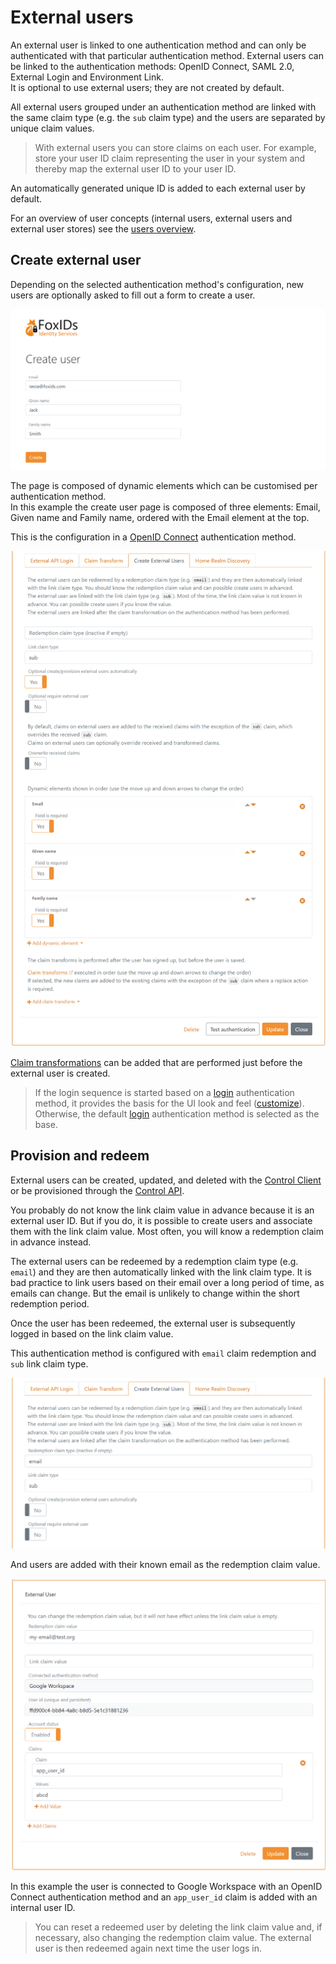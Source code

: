 # External users
An external user is linked to one authentication method and can only be authenticated with that particular authentication method. External users can be linked to the authentication methods: OpenID Connect, SAML 2.0, External Login and Environment Link.  
It is optional to use external users; they are not created by default.

All external users grouped under an authentication method are linked with the same claim type (e.g. the `sub` claim type) and the users are separated by unique claim values.

> With external users you can store claims on each user. For example, store your user ID claim representing the user in your system and thereby map the external user ID to your user ID. 

An automatically generated unique ID is added to each external user by default.

For an overview of user concepts (internal users, external users and external user stores) see the [users overview](users.md).

## Create external user
Depending on the selected authentication method's configuration, new users are optionally asked to fill out a form to create a user.

![New external users create an account](images/user-external-create-new-account.png)

The page is composed of dynamic elements which can be customised per authentication method.  
In this example the create user page is composed of three elements: Email, Given name and Family name, ordered with the Email element at the top.

This is the configuration in a [OpenID Connect](auth-method-oidc.md) authentication method.

![OpenID Connect configuration - create an account online](images/user-external-create-new-account-config.png)

[Claim transformations](claim-transform) can be added that are performed just before the external user is created.

> If the login sequence is started based on a [login](login.md) authentication method, it provides the basis for the UI look and feel ([customize](customisation.md)). Otherwise, the default [login](login.md) authentication method is selected as the base.

## Provision and redeem
External users can be created, updated, and deleted with the [Control Client](control.md#foxids-control-client) or be provisioned through the [Control API](control.md#foxids-control-api).

You probably do not know the link claim value in advance because it is an external user ID. But if you do, it is possible to create users and associate them with the link claim value. Most often, you will know a redemption claim in advance instead.

The external users can be redeemed by a redemption claim type (e.g. `email`) and they are then automatically linked with the link claim type. 
It is bad practice to link users based on their email over a long period of time, as emails can change. But the email is unlikely to change within the short redemption period.

Once the user has been redeemed, the external user is subsequently logged in based on the link claim value.

This authentication method is configured with `email` claim redemption and `sub` link claim type.

![Authentication method, external user redemption](images/user-external-auth-method-redemption.png)

And users are added with their known email as the redemption claim value.

![External user redemption](images/user-external-redemption.png)

In this example the user is connected to Google Workspace with an OpenID Connect authentication method and an `app_user_id` claim is added with an internal user ID.

> You can reset a redeemed user by deleting the link claim value and, if necessary, also changing the redemption claim value. The external user is then redeemed again next time the user logs in.
